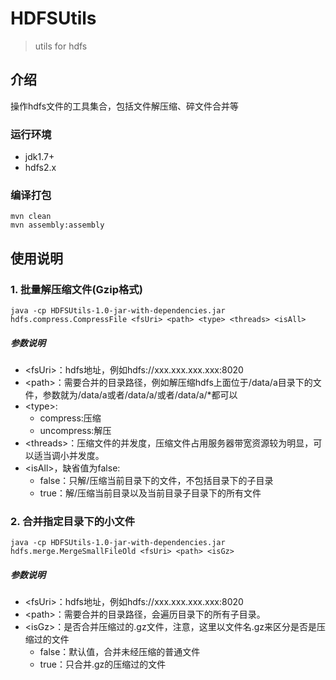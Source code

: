 # HDFSUtils

> utils for hdfs

## 介绍
操作hdfs文件的工具集合，包括文件解压缩、碎文件合并等

### 运行环境
- jdk1.7+
- hdfs2.x

### 编译打包

```
mvn clean 
mvn assembly:assembly
```

## 使用说明


### 1. 批量解压缩文件(Gzip格式)
```
java -cp HDFSUtils-1.0-jar-with-dependencies.jar hdfs.compress.CompressFile <fsUri> <path> <type> <threads> <isAll>
```

##### 参数说明
- \<fsUri\>：hdfs地址，例如hdfs://xxx.xxx.xxx.xxx:8020
- \<path\>：需要合并的目录路径，例如解压缩hdfs上面位于/data/a目录下的文件，参数就为/data/a或者/data/a/或者/data/a/*都可以
- \<type\>:
    - compress:压缩
    - uncompress:解压
- \<threads\>：压缩文件的并发度，压缩文件占用服务器带宽资源较为明显，可以适当调小并发度。 
- \<isAll\>，缺省值为false:
    - false：只解/压缩当前目录下的文件，不包括目录下的子目录   
    - true：解/压缩当前目录以及当前目录子目录下的所有文件

### 2. 合并指定目录下的小文件
```
java -cp HDFSUtils-1.0-jar-with-dependencies.jar hdfs.merge.MergeSmallFileOld <fsUri> <path> <isGz>
```
##### 参数说明
- \<fsUri\>：hdfs地址，例如hdfs://xxx.xxx.xxx.xxx:8020
- \<path\>：需要合并的目录路径，会遍历目录下的所有子目录。
- \<isGz\>：是否合并压缩过的.gz文件，注意，这里以文件名.gz来区分是否是压缩过的文件
	- false：默认值，合并未经压缩的普通文件
	- true：只合并.gz的压缩过的文件 	
